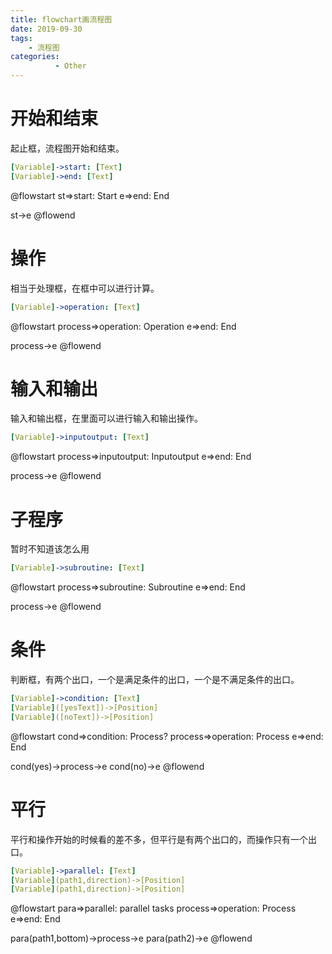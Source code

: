 ```yaml
---
title: flowchart画流程图
date: 2019-09-30
tags: 
    - 流程图
categories:
          - Other
---
```

# 开始和结束

起止框，流程图开始和结束。

```yaml
[Variable]->start: [Text]
[Variable]->end: [Text]
```

@flowstart
st=>start: Start
e=>end: End

st->e
@flowend

# 操作

相当于处理框，在框中可以进行计算。

```yaml
[Variable]->operation: [Text]
```

@flowstart
process=>operation: Operation
e=>end: End

process->e
@flowend

# 输入和输出

输入和输出框，在里面可以进行输入和输出操作。

```yaml
[Variable]->inputoutput: [Text]
```

@flowstart
process=>inputoutput: Inputoutput
e=>end: End

process->e
@flowend

# 子程序

暂时不知道该怎么用

```yaml
[Variable]->subroutine: [Text]
```

@flowstart
process=>subroutine: Subroutine
e=>end: End

process->e
@flowend

# 条件

判断框，有两个出口，一个是满足条件的出口，一个是不满足条件的出口。

```yaml
[Variable]->condition: [Text]
[Variable]([yesText])->[Position]
[Variable]([noText])->[Position]
```

@flowstart
cond=>condition: Process?
process=>operation: Process
e=>end: End

cond(yes)->process->e
cond(no)->e
@flowend

# 平行

平行和操作开始的时候看的差不多，但平行是有两个出口的，而操作只有一个出口。


```yaml
[Variable]->parallel: [Text]
[Variable](path1,direction)->[Position]
[Variable](path1,direction)->[Position]
```

@flowstart
para=>parallel: parallel tasks
process=>operation: Process
e=>end: End

para(path1,bottom)->process->e
para(path2)->e
@flowend